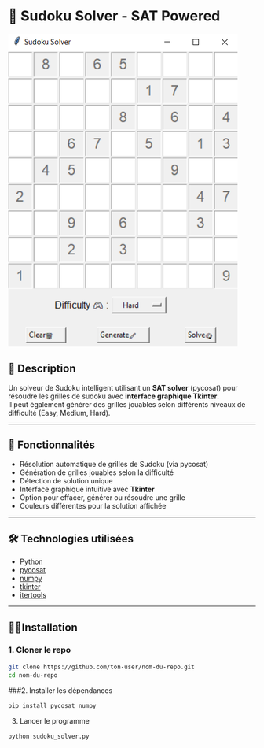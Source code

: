 # 🧩 Sudoku Solver - SAT Powered

![Sudoku Solver Preview](./assets/image_sudoku.png) <!-- Remplace ce chemin par ton image -->

## 📝 Description

Un solveur de Sudoku intelligent utilisant un **SAT solver** (pycosat) pour résoudre les grilles de sudoku avec **interface graphique Tkinter**.  
Il peut également générer des grilles jouables selon différents niveaux de difficulté (Easy, Medium, Hard).

---

## 🚀 Fonctionnalités

- Résolution automatique de grilles de Sudoku (via pycosat)
- Génération de grilles jouables selon la difficulté
- Détection de solution unique
- Interface graphique intuitive avec **Tkinter**
- Option pour effacer, générer ou résoudre une grille
- Couleurs différentes pour la solution affichée

---

## 🛠️ Technologies utilisées

- [Python](https://www.python.org/)
- [pycosat](https://pypi.org/project/pycosat/)
- [numpy](https://numpy.org/doc/)
- [tkinter](https://docs.python.org/fr/3.13/library/tk.html)
- [itertools](https://docs.python.org/3/library/itertools.html)

---


## 🧑‍💻Installation

### 1. Cloner le repo
```bash
git clone https://github.com/ton-user/nom-du-repo.git
cd nom-du-repo
```
###2. Installer les dépendances
```bash
pip install pycosat numpy
```
3. Lancer le programme
```bash
python sudoku_solver.py
```

